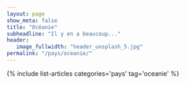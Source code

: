 ```yaml
---
layout: page
show_meta: false
title: "Océanie"
subheadline: "Il y en a beaucoup..."
header:
   image_fullwidth: "header_unsplash_5.jpg"
permalink: "/pays/oceanie/"
---
```


{% include list-articles categories='pays' tag='oceanie' %}

